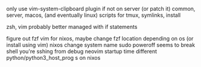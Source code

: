 only use vim-system-clipboard plugin if not on server (or patch it)
common, server, macos, (and eventually linux) scripts for tmux, symlinks, install

zsh, vim probably better managed with if statements



figure out fzf vim for nixos, maybe change fzf location depending on os (or install using vim)
nixos change system name
sudo poweroff seems to break shell you're sshing from
debug neovim startup time
different python/python3_host_prog s on nixos
